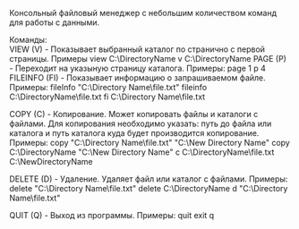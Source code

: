 Консольный файловый менеджер с небольшим количеством команд для работы с данными. 

Команды:			
VIEW (V) -      Показывает выбранный каталог по странично с первой страницы.
                Примеры
                view C:\DirectoryName
                v C:\DirectoryName
PAGE (P) -      Переходит на указыную страницу каталога.
                Примеры:
                page 1
                p 4
FILEINFO (FI) - Показывает информацию о запрашиваемом файле.
                Примеры:
                fileInfo "C:\Directory Name\file.txt"
                fileinfo C:\DirectoryName\file.txt
                fi C:\Directory Name\file.txt

COPY (C) -      Копирование. Может копировать файлы и каталоги с файлами.
                Для копирования необходимо указать:
                путь до файла или каталога и путь каталога
			куда будет производится копирование.
                Примеры:
       		copy "C:\Directory Name\file.txt" "C:\New 				Directory Name"
                copy C:\DirectoryName "C:\New Directory Name"
               c C:\DirectoryName\file.txt C:\NewDirectoryName

DELETE (D) -    Удаление. Удаляет файл или каталог с файлами.
                Примеры:
                delete "C:\Directory Name\file.txt"
                delete C:\DirectoryName
                d "C:\Directory Name\file.txt"

QUIT (Q) -      Выход из программы.
                Примеры:
                quit
                exit
                q
